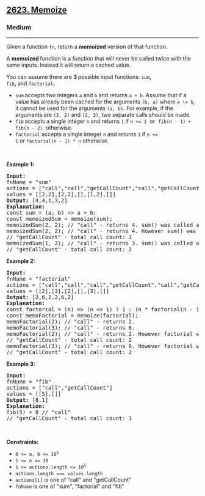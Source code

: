 <h2><a href="https://leetcode.com/problems/memoize/">2623. Memoize</a></h2><h3>Medium</h3><hr><p>Given a function <code>fn</code>, return a&nbsp;<strong>memoized</strong>&nbsp;version of that function.</p>

<p>A&nbsp;<strong>memoized&nbsp;</strong>function is a function that will never be called twice with&nbsp;the same inputs. Instead it will return&nbsp;a cached value.</p>

<p>You can assume there are&nbsp;<strong>3&nbsp;</strong>possible input functions:&nbsp;<code>sum</code><strong>, </strong><code>fib</code><strong>,&nbsp;</strong>and&nbsp;<code>factorial</code><strong>.</strong></p>

<ul>
	<li><code>sum</code><strong>&nbsp;</strong>accepts two integers&nbsp;<code>a</code> and <code>b</code> and returns <code>a + b</code>.&nbsp;Assume that if a value has already been cached for the arguments <code>(b, a)</code> where <code>a != b</code>, it cannot be used for the arguments <code>(a, b)</code>. For example, if the arguments are <code>(3, 2)</code> and <code>(2, 3)</code>, two separate calls should be made.</li>
	<li><code>fib</code><strong>&nbsp;</strong>accepts a&nbsp;single integer&nbsp;<code>n</code> and&nbsp;returns&nbsp;<code>1</code> if <font face="monospace"><code>n &lt;= 1</code> </font>or<font face="monospace">&nbsp;<code>fib(n - 1) + fib(n - 2)</code>&nbsp;</font>otherwise.</li>
	<li><code>factorial</code>&nbsp;accepts a single integer&nbsp;<code>n</code> and returns <code>1</code>&nbsp;if&nbsp;<code>n &lt;= 1</code>&nbsp;or&nbsp;<code>factorial(n - 1) * n</code>&nbsp;otherwise.</li>
</ul>

<p>&nbsp;</p>
<p><strong class="example">Example 1:</strong></p>

<pre>
<strong>Input:</strong>
fnName = &quot;sum&quot;
actions = [&quot;call&quot;,&quot;call&quot;,&quot;getCallCount&quot;,&quot;call&quot;,&quot;getCallCount&quot;]
values = [[2,2],[2,2],[],[1,2],[]]
<strong>Output:</strong> [4,4,1,3,2]
<strong>Explanation:</strong>
const sum = (a, b) =&gt; a + b;
const memoizedSum = memoize(sum);
memoizedSum(2, 2); // &quot;call&quot; - returns 4. sum() was called as (2, 2) was not seen before.
memoizedSum(2, 2); // &quot;call&quot; - returns 4. However sum() was not called because the same inputs were seen before.
// &quot;getCallCount&quot; - total call count: 1
memoizedSum(1, 2); // &quot;call&quot; - returns 3. sum() was called as (1, 2) was not seen before.
// &quot;getCallCount&quot; - total call count: 2
</pre>

<p><strong class="example">Example 2:</strong></p>

<pre>
<strong>Input:
</strong>fnName = &quot;factorial&quot;
actions = [&quot;call&quot;,&quot;call&quot;,&quot;call&quot;,&quot;getCallCount&quot;,&quot;call&quot;,&quot;getCallCount&quot;]
values = [[2],[3],[2],[],[3],[]]
<strong>Output:</strong> [2,6,2,2,6,2]
<strong>Explanation:</strong>
const factorial = (n) =&gt; (n &lt;= 1) ? 1 : (n * factorial(n - 1));
const memoFactorial = memoize(factorial);
memoFactorial(2); // &quot;call&quot; - returns 2.
memoFactorial(3); // &quot;call&quot; - returns 6.
memoFactorial(2); // &quot;call&quot; - returns 2. However factorial was not called because 2 was seen before.
// &quot;getCallCount&quot; - total call count: 2
memoFactorial(3); // &quot;call&quot; - returns 6. However factorial was not called because 3 was seen before.
// &quot;getCallCount&quot; - total call count: 2
</pre>

<p><strong class="example">Example 3:</strong></p>

<pre>
<strong>Input:
</strong>fnName = &quot;fib&quot;
actions = [&quot;call&quot;,&quot;getCallCount&quot;]
values = [[5],[]]
<strong>Output:</strong> [8,1]
<strong>Explanation:
</strong>fib(5) = 8 // &quot;call&quot;
// &quot;getCallCount&quot; - total call count: 1
</pre>

<p>&nbsp;</p>
<p><strong>Constraints:</strong></p>

<ul>
	<li><code>0 &lt;= a, b &lt;= 10<sup>5</sup></code></li>
	<li><code>1 &lt;= n &lt;= 10</code></li>
	<li><code>1 &lt;= actions.length &lt;= 10<sup>5</sup></code></li>
	<li><code>actions.length === values.length</code></li>
	<li><code>actions[i]</code> is one of &quot;call&quot; and &quot;getCallCount&quot;</li>
	<li><code>fnName</code> is one of &quot;sum&quot;, &quot;factorial&quot; and&nbsp;&quot;fib&quot;</li>
</ul>
